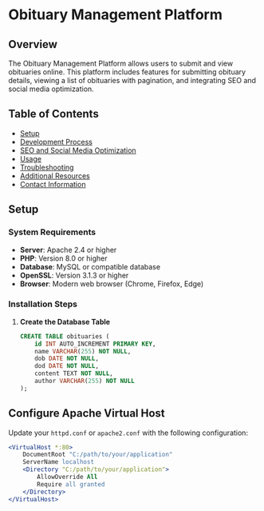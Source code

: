 # Obituary Management Platform

## Overview
The Obituary Management Platform allows users to submit and view obituaries online. This platform includes features for submitting obituary details, viewing a list of obituaries with pagination, and integrating SEO and social media optimization.

## Table of Contents
- [Setup](#setup)
- [Development Process](#development-process)
- [SEO and Social Media Optimization](#seo-and-social-media-optimization)
- [Usage](#usage)
- [Troubleshooting](#troubleshooting)
- [Additional Resources](#additional-resources)
- [Contact Information](#contact-information)

## Setup

### System Requirements
- **Server**: Apache 2.4 or higher
- **PHP**: Version 8.0 or higher
- **Database**: MySQL or compatible database
- **OpenSSL**: Version 3.1.3 or higher
- **Browser**: Modern web browser (Chrome, Firefox, Edge)

### Installation Steps

1. **Create the Database Table**

   ```sql
   CREATE TABLE obituaries (
       id INT AUTO_INCREMENT PRIMARY KEY,
       name VARCHAR(255) NOT NULL,
       dob DATE NOT NULL,
       dod DATE NOT NULL,
       content TEXT NOT NULL,
       author VARCHAR(255) NOT NULL
   );
## Configure Apache Virtual Host

Update your `httpd.conf` or `apache2.conf` with the following configuration:

```apache
<VirtualHost *:80>
    DocumentRoot "C:/path/to/your/application"
    ServerName localhost
    <Directory "C:/path/to/your/application">
        AllowOverride All
        Require all granted
    </Directory>
</VirtualHost>
